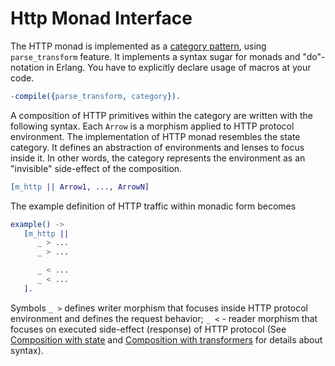 # Http Monad Interface

The HTTP monad is implemented as a [category pattern](https://github.com/fogfish/datum/blob/master/doc/category.md), using `parse_transform` feature. It implements a syntax sugar for monads and "do"-notation in Erlang. You have to explicitly declare usage of macros at your code.

```erlang
-compile({parse_transform, category}).
```

A composition of HTTP primitives within the category are written with the following syntax. Each `Arrow` is a morphism applied to HTTP protocol environment. The implementation of HTTP monad resembles the state category. It defines an abstraction of environments and lenses to focus inside it. In other words, the category represents the environment as an "invisible" side-effect of the composition. 
 
```erlang
[m_http || Arrow1, ..., ArrowN]
```

The example definition of HTTP traffic within monadic form becomes

```erlang
example() ->
   [m_http ||
      _ > ...
      _ > ...

      _ < ...
      _ < ...
   ].
```

Symbols `_ >` defines writer morphism that focuses inside HTTP protocol environment and defines the request behavior;  `_ <` - reader morphism that focuses on executed side-effect (response) of HTTP protocol (See [Composition with state](https://github.com/fogfish/datum/blob/master/doc/category.md#composition-with-state) and [Composition with transformers](https://github.com/fogfish/datum/blob/master/doc/category.md#composition-with-transformers) for details about syntax).

